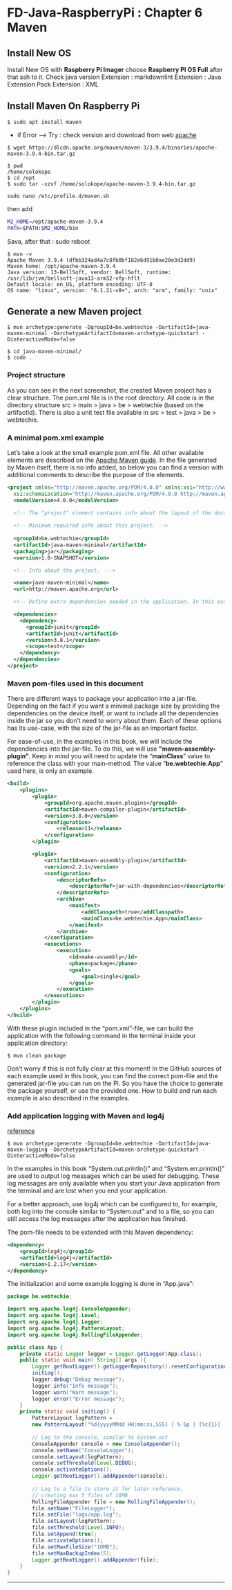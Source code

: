 # FD-Java-RaspberryPi : Chapter 6 Maven

## Install New OS

Install New OS with <b>Raspberry Pi Imager</b> choose <b>Raspberry PI OS Full</b> after that ssh to it.
Check java version
Extension : markdownlint
Extension : Java Extension Pack
Extension : XML

## Install Maven On Raspberry Pi


```shell
$ sudo apt install maven
```

* if Error --> Try : check version and download from web [apache](https://maven.apache.org/download.cgi)

```shell
$ wget https://dlcdn.apache.org/maven/maven-3/3.9.4/binaries/apache-maven-3.9.4-bin.tar.gz

$ pwd
/home/solokope
$ cd /opt
$ sudo tar -xzvf /home/solokope/apache-maven-3.9.4-bin.tar.gz

sudo nano /etc/profile.d/maven.sh
```

then add 

```sh
M2_HOME=/opt/apache-maven-3.9.4
PATH=$PATH:$M2_HOME/bin
```

Sava, after that : sudo reboot

```shell
$ mvn -v
Apache Maven 3.9.4 (dfbb324ad4a7c8fb0bf182e6d91b0ae20e3d2dd9)
Maven home: /opt/apache-maven-3.9.4
Java version: 13-BellSoft, vendor: BellSoft, runtime: /usr/lib/jvm/bellsoft-java13-arm32-vfp-hflt
Default locale: en_US, platform encoding: UTF-8
OS name: "linux", version: "6.1.21-v8+", arch: "arm", family: "unix"
```

## Generate a new Maven project

```shell
$ mvn archetype:generate -DgroupId=be.webtechie -DartifactId=java-maven-minimal -DarchetypeArtifactId=maven-archetype-quickstart -DinteractiveMode=false

$ cd java-maven-minimal/
$ code .
```

### Project structure
As you can see in the next screenshot, the created Maven project has a clear structure. The pom.xml
file is in the root directory. All code is in the directory structure src > main > java > be > webtechie
(based on the artifactId). There is also a unit test file available in src > test > java > be > webtechie.

### A minimal pom.xml example
Let’s take a look at the small example pom.xml file. All other available elements are described on the [Apache Maven guide](https://maven.apache.org/guides/introduction/introduction-to-the-pom.html). In the file generated by Maven itself, there is no info added, so below you can find a version with additional comments to describe the purpose of the elements.

```xml
<project xmlns="http://maven.apache.org/POM/4.0.0" xmlns:xsi="http://www.w3.org/2001/XMLSchema-instance"
  xsi:schemaLocation="http://maven.apache.org/POM/4.0.0 http://maven.apache.org/maven-v4_0_0.xsd">  
  <modelVersion>4.0.0</modelVersion>
  
  <!-- The "project" element contains info about the layout of the document and we leave it as is. The same goes for "modelVersion". -->

  <!-- Minimum required info about this project. -->
  
  <groupId>be.webtechie</groupId>
  <artifactId>java-maven-minimal</artifactId>
  <packaging>jar</packaging>
  <version>1.0-SNAPSHOT</version>

  <!-- Info about the project.  -->

  <name>java-maven-minimal</name>
  <url>http://maven.apache.org</url>

  <!-- Define extra dependencies needed in the application. In this example the JUnit test library is added. -->

  <dependencies>
    <dependency>
      <groupId>junit</groupId>
      <artifactId>junit</artifactId>
      <version>3.8.1</version>
      <scope>test</scope>
    </dependency>
  </dependencies>
</project>
```
### Maven pom-files used in this document
There are different ways to package your application into a jar-file. Depending on the fact if you want a minimal package size by providing the dependencies on the device itself, or want to include all the dependencies inside the jar so you don’t need to worry about them. Each of these options has its use-case, with the size of the jar-file as an important factor.

For ease-of-use, in the examples in this book, we will include the dependencies into the jar-file. To do this, we will use <b>"maven-assembly-plugin”</b>. Keep in mind you will need to update the “<b>mainClass</b>” value to reference the class with your main-method. The value “<b>be.webtechie.App</b>” used here, is only an example.

```xml
<build>
    <plugins>
        <plugin>
            <groupId>org.apache.maven.plugins</groupId>
            <artifactId>maven-compiler-plugin</artifactId>
            <version>3.8.0</version>
            <configuration>
                <release>11</release>
            </configuration>
        </plugin>

        <plugin>
            <artifactId>maven-assembly-plugin</artifactId>
            <version>2.2.1</version>
            <configuration>
                <descriptorRefs>
                    <descriptorRef>jar-with-dependencies</descriptorRef>
                </descriptorRefs>
                <archive>
                    <manifest>
                        <addClasspath>true</addClasspath>
                        <mainClass>be.webtechie.App</mainClass>
                    </manifest>
                </archive>
            </configuration>
            <executions>
                <execution>
                    <id>make-assembly</id>
                    <phase>package</phase>
                    <goals>
                        <goal>single</goal>
                    </goals>
                </execution>
            </executions>
        </plugin>
    </plugins>
</build>
```

With these plugin included in the “pom.xml”-file, we can build the application with the following command in the terminal inside your application directory:

```shell
$ mvn clean package
```

Don’t worry if this is not fully clear at this moment! In the GitHub sources of each example used in this book, you can find the correct pom-file and the generated jar-file you can run on the Pi. So you have the choice to generate the package yourself, or use the provided one. How to build and run each example is also described in the examples.


### Add application logging with Maven and log4j

[reference](https://examples.javacodegeeks.com/java-development/core-java/maven/log4j-maven-example/)

```shell
$ mvn archetype:generate -DgroupId=be.webtechie -DartifactId=java-maven-logging -DarchetypeArtifactId=maven-archetype-quickstart -DinteractiveMode=false
```

In the examples in this book “System.out.println()” and “System.err.println()” are used to output log messages which can be used for debugging. These log messages are only available when you start your Java application from the terminal and are lost when you end your application.

For a better approach, use log4j which can be configured to, for example, both log into the console similar to “System.out” and to a file, so you can still access the log messages after the application has finished.

The pom-file needs to be extended with this Maven dependency:

```xml
<dependency>
    <groupId>log4j</groupId>
    <artifactId>log4j</artifactId>
    <version>1.2.17</version>
</dependency>
```

The initialization and some example logging is done in “App.java”:

```java
package be.webtechie;

import org.apache.log4j.ConsoleAppender;
import org.apache.log4j.Level;
import org.apache.log4j.Logger;
import org.apache.log4j.PatternLayout;
import org.apache.log4j.RollingFileAppender;

public class App {
    private static Logger logger = Logger.getLogger(App.class);
    public static void main( String[] args ){
        Logger.getRootLogger().getLoggerRepository().resetConfiguration();
        initLog();
        logger.debug("Debug message");
        logger.info("Info message");
        logger.warn("Warn message");
        logger.error("Error message");
    }
    private static void initLog() {
        PatternLayout logPattern =
        new PatternLayout("%d{yyyyMMdd HH:mm:ss,SSS} | %-5p | [%c{1}] | %m%n");
        
        // Log to the console, similar to System.out
        ConsoleAppender console = new ConsoleAppender();
        console.setName("ConsoleLogger");
        console.setLayout(logPattern);
        console.setThreshold(Level.DEBUG);
        console.activateOptions();
        Logger.getRootLogger().addAppender(console);
        
        // Log to a file to store it for later reference,
        // creating max 5 files of 10MB
        RollingFileAppender file = new RollingFileAppender();
        file.setName("FileLogger");
        file.setFile("logs/app.log");
        file.setLayout(logPattern);
        file.setThreshold(Level.INFO);
        file.setAppend(true);
        file.activateOptions();
        file.setMaxFileSize("10MB");
        file.setMaxBackupIndex(5);
        Logger.getRootLogger().addAppender(file);
    }
}
```

---